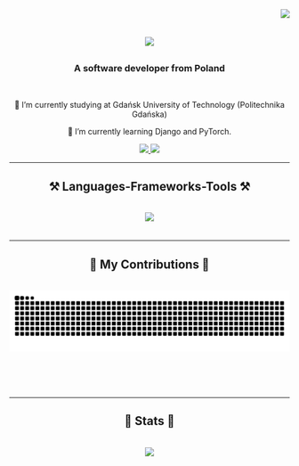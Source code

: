 <img align="right" src="https://visitor-badge.laobi.icu/badge?page_id=m-sadkowski.m-sadkowski" />

<h1 align="center">
    <img src="https://readme-typing-svg.herokuapp.com/?font=Righteous&size=35&center=true&vCenter=true&width=500&height=70&duration=4000&lines=Hi+There!+👋;+I'm+Michał+Sadkowski!;" />
</h1>

<h3 align="center">A software developer from Poland</h3>

<br/>

<div align="center">
 
 🔭 I’m currently studying at Gdańsk University of Technology (Politechnika Gdańska)
 
 🌱 I’m currently learning Django and PyTorch.

 </div>
 
<div align="center"> 
  <a href="mailto:msadkowski000@gmail.com">
    <img src="https://img.shields.io/badge/Gmail-333333?style=for-the-badge&logo=gmail&logoColor=red" />
  </a>
  <a href="https://www.linkedin.com/in/micha%C5%82-sadkowski-4b7b1b277/" target="_blank">
    <img src="https://img.shields.io/badge/LinkedIn-0077B5?style=for-the-badge&logo=linkedin&logoColor=white" target="_blank" />
  </a>
</div>

 <hr/>
 
<h2 align="center">⚒️ Languages-Frameworks-Tools ⚒️</h2>
<br/>
<div align="center">
    <img src="https://skillicons.dev/icons?i=cpp,c,python,django,html,css,javascript,php,java,bash,github" />
</div>

<br/>
<hr/>

<div align="center">
  <h2>🐍 My Contributions 🐍</h2>
  <br>
  <img alt="snake eating my contributions" src="https://raw.githubusercontent.com/m-sadkowski/m-sadkowski/output/github-contribution-grid-snake.svg" />
  
  <br/><br/><br/>
</div>

<hr/>

<h2 align="center">🔭 Stats 🔭</h2>
<br>
<div align="center">
  <img src="https://github-readme-stats.vercel.app/api/top-langs/?username=m-sadkowski&layout=compact" />
</div>

<br/><br/>
